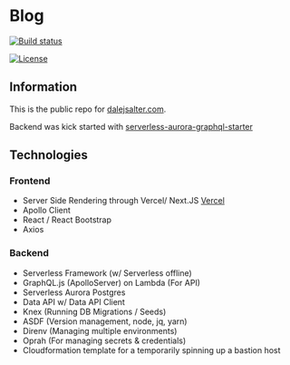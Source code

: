 # Blog
[![Build status](https://badge.buildkite.com/0d04ab9bd8fb4277716aad48dfb0c3a38efaafa030013e507a.svg?step=Staging)](https://buildkite.com/dale-salter/blog-merge)

[![License](https://img.shields.io/github/license/Compulsed/blog.svg)](https://github.com/Compulsed/blog/blob/master/LICENSE)

## Information

This is the public repo for [dalejsalter.com](https://dalejsalter.com).

Backend was kick started with [serverless-aurora-graphql-starter](https://github.com/Compulsed/serverless-aurora-graphql-starter)

## Technologies

### Frontend
- Server Side Rendering through Vercel/ Next.JS [Vercel](https://vercel.com/)
- Apollo Client
- React / React Bootstrap
- Axios

### Backend
- Serverless Framework (w/ Serverless offline)
- GraphQL.js (ApolloServer) on Lambda (For API)
- Serverless Aurora Postgres
- Data API w/ Data API Client
- Knex (Running DB Migrations / Seeds)
- ASDF (Version management, node, jq, yarn)
- Direnv (Managing multiple environments)
- Oprah (For managing secrets & credentials)
- Cloudformation template for a temporarily spinning up a bastion host